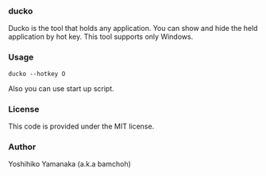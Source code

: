 ### ducko

Ducko is the tool that holds any application. You can show and hide the held application by hot key. This tool supports only Windows.

### Usage

```
ducko --hotkey O
```

Also you can use start up script.

### License

This code is provided under the MIT license.

### Author

Yoshihiko Yamanaka (a.k.a bamchoh)


